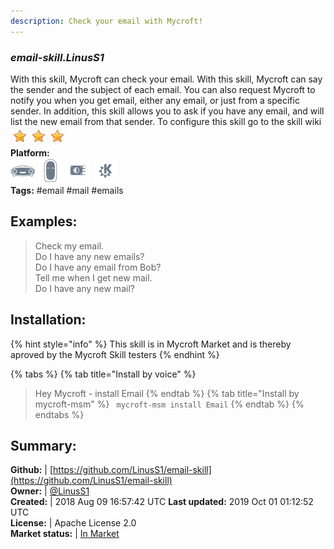 ```yaml
---
description: Check your email with Mycroft!
---
```


### _email-skill.LinusS1_  
With this skill, Mycroft can check your email. With this skill, Mycroft can say the sender and the subject of each email. You can also request Mycroft to notify you when you get email, either any email, or just from a specific sender. In addition, this skill allows you to ask if you have any email, and will list the new email from that sender.
To configure this skill go to the skill wiki  
![](../.gitbook/assets/star.png)![](../.gitbook/assets/star.png)![](../.gitbook/assets/star.png)  
**Platform:**  
 ![Mark I](../.gitbook/assets/mark-1-icon.png)  ![Mark II](../.gitbook/assets/mark-2-icon.png)  ![Picroft](../.gitbook/assets/picroft-icon.png)  ![plasmoid](../.gitbook/assets/kde.png)   
**Tags:** \#email \#mail \#emails   
## Examples:  
> Check my email.  
> Do I have any new emails?  
> Do I have any email from Bob?  
> Tell me when I get new mail.  
> Do I have any new mail?  
  
## Installation:  
{% hint style="info" %}
This skill is in Mycroft Market and is thereby aproved by the Mycroft Skill testers
{% endhint %}
    
{% tabs %}
{% tab title="Install by voice" %}
> Hey Mycroft - install Email
{% endtab %}
  {% tab title="Install by mycroft-msm" %}
``` mycroft-msm install Email```
{% endtab %}
  {% endtabs %}
    
## Summary:  
**Github:** | [https://github.com/LinusS1/email-skill](https://github.com/LinusS1/email-skill)  
**Owner:** | [@LinusS1](https://github.com/LinusS1)  
**Created:** | 2018 Aug 09 16:57:42 UTC  **Last updated:** 2019 Oct 01 01:12:52 UTC  
**License:** | Apache License 2.0  
**Market status:** | [In Market](https://market.mycroft.ai/skill/email-skill)  
